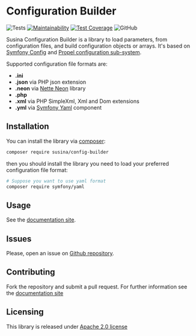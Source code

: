 # Configuration Builder

![Tests](https://github.com/susina/config-builder/actions/workflows/test.yml/badge.svg)
[![Maintainability](https://api.codeclimate.com/v1/badges/df031168e25a1206df64/maintainability)](https://codeclimate.com/github/susina/config-builder/maintainability)
[![Test Coverage](https://api.codeclimate.com/v1/badges/df031168e25a1206df64/test_coverage)](https://codeclimate.com/github/susina/config-builder/test_coverage)
![GitHub](https://img.shields.io/github/license/susina/config-builder)

Susina Configuration Builder is a library to load parameters, from configuration files, and build configuration objects
or arrays. It's based on [Symfony Config](https://symfony.com/doc/current/components/config.html) and 
[Propel configuration sub-system](https://github.com/propelorm/Propel2/tree/master/src/Propel/Common/Config).

Supported configuration file formats are:
- __.ini__
- __.json__ via PHP json extension
- __.neon__ via [Nette Neon](https://github.com/nette/neon) library
- __.php__
- __.xml__ via PHP SimpleXml, Xml and Dom extensions
- __.yml__ via [Symfony Yaml](https://symfony.com/doc/current/components/yaml.html) component


## Installation

You can install the library via [composer](http://getcomposer.org):

```bash
composer require susina/config-builder
```
then you should install the library you need to load your preferred configuration file format:

```bash
# Suppose you want to use yaml format
composer require symfony/yaml
```

## Usage

See the [documentation site](https://susina.github.io/config-builder).


## Issues

Please, open an issue on [Github repository](https://github.com/susina/config-builder/issues).

## Contributing

Fork the repository and submit a pull request. For further information see the [documentation site](https://susina.github.io/config-builder)

## Licensing

This library is released under [Apache 2.0 license](LICENSE)